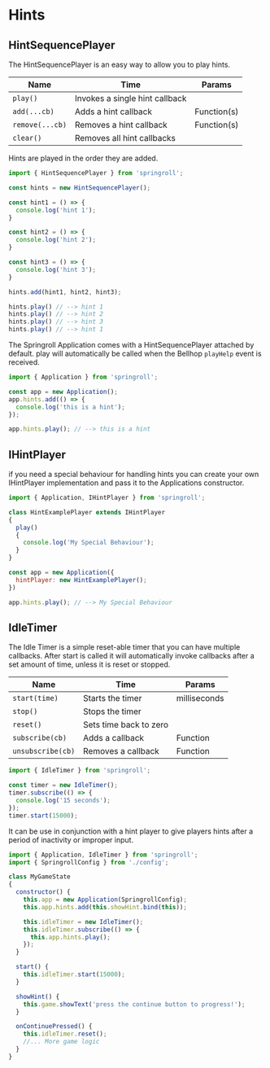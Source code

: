 # Hints

## HintSequencePlayer

The HintSequencePlayer is an easy way to allow you to play hints.

| Name | Time | Params |
| --- | --- | --- |
| `play()` | Invokes a single hint callback | |
| `add(...cb)` | Adds a hint callback | Function(s) |
| `remove(...cb)` | Removes a hint callback  | Function(s) |
| `clear()` | Removes all hint callbacks | |

Hints are played in the order they are added.
```javascript
import { HintSequencePlayer } from 'springroll';

const hints = new HintSequencePlayer();

const hint1 = () => {
  console.log('hint 1');
}

const hint2 = () => {
  console.log('hint 2');
}

const hint3 = () => {
  console.log('hint 3');
}

hints.add(hint1, hint2, hint3);

hints.play() // --> hint 1
hints.play() // --> hint 2
hints.play() // --> hint 3
hints.play() // --> hint 1

```

The Springroll Application comes with a HintSequencePlayer attached by default. play will automatically be called when the Bellhop `playHelp` event is received.
```javascript
import { Application } from 'springroll';

const app = new Application();
app.hints.add(() => {
  console.log('this is a hint');
});

app.hints.play(); // --> this is a hint
```

## IHintPlayer

if you need a special behaviour for handling hints you can create your own IHintPlayer implementation and pass it to the Applications constructor.

```javascript
import { Application, IHintPlayer } from 'springroll';

class HintExamplePlayer extends IHintPlayer
{
  play()
  {
    console.log('My Special Behaviour');
  }
}

const app = new Application({
  hintPlayer: new HintExamplePlayer();
})

app.hints.play(); // --> My Special Behaviour
```
## IdleTimer

The Idle Timer is a simple reset-able timer that you can have multiple callbacks. After start is called it will automatically invoke callbacks after a set amount of time, unless it is reset or stopped.

| Name | Time | Params |
| --- | --- | --- |
| `start(time)` | Starts the timer | milliseconds |
| `stop()` | Stops the timer | |
| `reset()` | Sets time back to zero | |
| `subscribe(cb)` | Adds a callback | Function |
| `unsubscribe(cb)` | Removes a callback | Function |

```javascript
import { IdleTimer } from 'springroll';

const timer = new IdleTimer();
timer.subscribe(() => {
  console.log('15 seconds');
});
timer.start(15000);
```

It can be use in conjunction with a hint player to give players hints after a period of inactivity or improper input.

```javascript
import { Application, IdleTimer } from 'springroll';
import { SpringrollConfig } from './config';

class MyGameState
{
  constructor() {
    this.app = new Application(SpringrollConfig);
    this.app.hints.add(this.showHint.bind(this));

    this.idleTimer = new IdleTimer();
    this.idleTimer.subscribe(() => {
      this.app.hints.play();
    });
  }

  start() {
    this.idleTimer.start(15000);
  }

  showHint() {
    this.game.showText('press the continue button to progress!');
  }

  onContinuePressed() {
    this.idleTimer.reset();
    //... More game logic
  }
}
```


